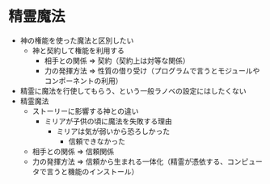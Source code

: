 # 精霊魔法
- 神の権能を使った魔法と区別したい
  - 神と契約して権能を利用する
    - 相手との関係 => 契約（契約上は対等な関係）
    - 力の発揮方法 => 性質の借り受け（プログラムで言うとモジュールやコンポーネントの利用）
- 精霊に魔法を行使してもらう、という一般ラノベの設定にはしたくない
- 精霊魔法
  - ストーリーに影響する神との違い
    - ミリアが子供の頃に魔法を失敗する理由
      - ミリアは気が弱いから恐ろしかった
        - 信頼できなかった
  - 相手との関係 => 信頼関係
  - 力の発揮方法 => 信頼から生まれる一体化（精霊が憑依する、コンピュータで言うと機能のインストール）


